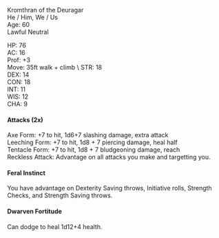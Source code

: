 Kromthran of the Deuragar \
He / Him, We / Us \
Age: 60 \
Lawful Neutral

HP: 76 \
AC: 16 \
Prof: +3 \
Move: 35ft walk + climb \ 
STR: 18 \
DEX: 14 \
CON: 18 \
INT: 11 \
WIS: 12 \
CHA: 9


#### Attacks (2x)
Axe Form: +7 to hit, 1d6+7 slashing damage, extra attack \
Leeching Form: +7 to hit, 1d8 + 7 piercing damage, heal half \
Tentacle Form: +7 to hit, 1d8 + 7 bludgeoning damage, reach \
Reckless Attack: Advantage on all attacks you make and targetting you. 

#### Feral Instinct
You have advantage on Dexterity Saving throws, Initiative rolls, Strength Checks, and Strength Saving throws.  

#### Dwarven Fortitude
Can dodge to heal 1d12+4 health. 
